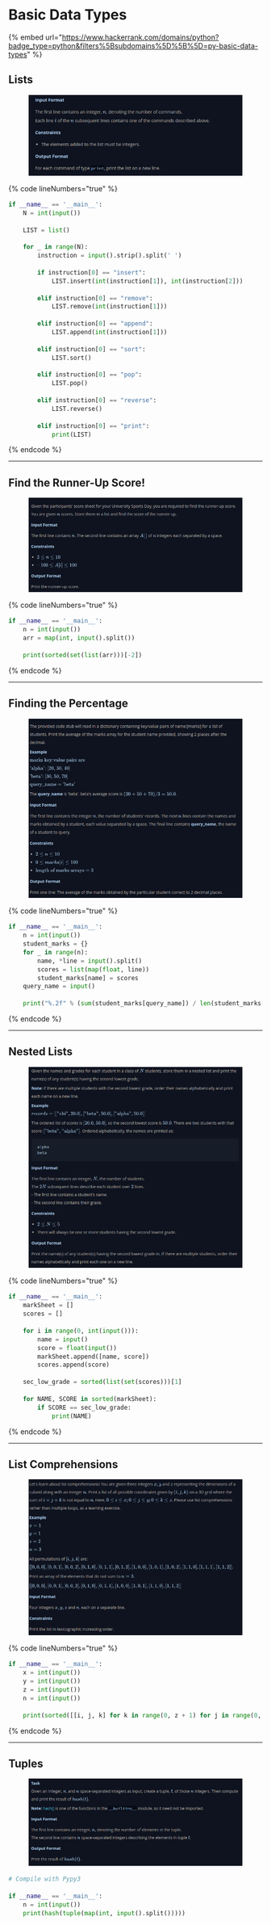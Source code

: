 # Basic Data Types

{% embed url="https://www.hackerrank.com/domains/python?badge_type=python&filters%5Bsubdomains%5D%5B%5D=py-basic-data-types" %}

## Lists

<figure><img src="../.gitbook/assets/image (4) (1).png" alt=""><figcaption></figcaption></figure>

{% code lineNumbers="true" %}
```python
if __name__ == '__main__':
    N = int(input())

    LIST = list()

    for _ in range(N):
        instruction = input().strip().split(' ')

        if instruction[0] == "insert":
            LIST.insert(int(instruction[1]), int(instruction[2]))

        elif instruction[0] == "remove":
            LIST.remove(int(instruction[1]))

        elif instruction[0] == "append":
            LIST.append(int(instruction[1]))

        elif instruction[0] == "sort":
            LIST.sort()

        elif instruction[0] == "pop":
            LIST.pop()

        elif instruction[0] == "reverse":
            LIST.reverse()

        elif instruction[0] == "print":
            print(LIST)
```
{% endcode %}

***

## Find the Runner-Up Score!

<figure><img src="../.gitbook/assets/image (1) (1).png" alt=""><figcaption></figcaption></figure>

{% code lineNumbers="true" %}
```python
if __name__ == '__main__':
    n = int(input())
    arr = map(int, input().split())

    print(sorted(set(list(arr)))[-2])
```
{% endcode %}

***

## Finding the Percentage

<figure><img src="../.gitbook/assets/image (3) (1).png" alt=""><figcaption></figcaption></figure>

{% code lineNumbers="true" %}
```python
if __name__ == '__main__':
    n = int(input())
    student_marks = {}
    for _ in range(n):
        name, *line = input().split()
        scores = list(map(float, line))
        student_marks[name] = scores
    query_name = input()
    
    print("%.2f" % (sum(student_marks[query_name]) / len(student_marks[query_name])))
```
{% endcode %}

***

## Nested Lists

<figure><img src="../.gitbook/assets/image (2) (1).png" alt=""><figcaption></figcaption></figure>

{% code lineNumbers="true" %}
```python
if __name__ == '__main__':
    markSheet = []
    scores = []

    for i in range(0, int(input())):
        name = input()
        score = float(input())
        markSheet.append([name, score])
        scores.append(score)

    sec_low_grade = sorted(list(set(scores)))[1]

    for NAME, SCORE in sorted(markSheet):
        if SCORE == sec_low_grade:
            print(NAME)
```
{% endcode %}

***

## List Comprehensions

<figure><img src="../.gitbook/assets/image (10).png" alt=""><figcaption></figcaption></figure>

{% code lineNumbers="true" %}
```python
if __name__ == '__main__':
    x = int(input())
    y = int(input())
    z = int(input())
    n = int(input())
    
    print(sorted([[i, j, k] for k in range(0, z + 1) for j in range(0, y + 1) for i in range(0, x + 1) if i + j + k != n]))
```
{% endcode %}

***

## Tuples

<figure><img src="../.gitbook/assets/image (5) (1).png" alt=""><figcaption></figcaption></figure>

```python
# Compile with Pypy3

if __name__ == '__main__':
    n = int(input())
    print(hash(tuple(map(int, input().split()))))
```
